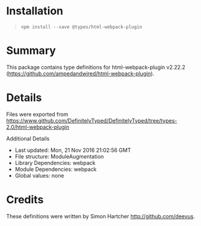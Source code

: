 # Installation
> `npm install --save @types/html-webpack-plugin`

# Summary
This package contains type definitions for html-webpack-plugin v2.22.2 (https://github.com/ampedandwired/html-webpack-plugin).

# Details
Files were exported from https://www.github.com/DefinitelyTyped/DefinitelyTyped/tree/types-2.0/html-webpack-plugin

Additional Details
 * Last updated: Mon, 21 Nov 2016 21:02:56 GMT
 * File structure: ModuleAugmentation
 * Library Dependencies: webpack
 * Module Dependencies: webpack
 * Global values: none

# Credits
These definitions were written by Simon Hartcher <http://github.com/deevus>.

